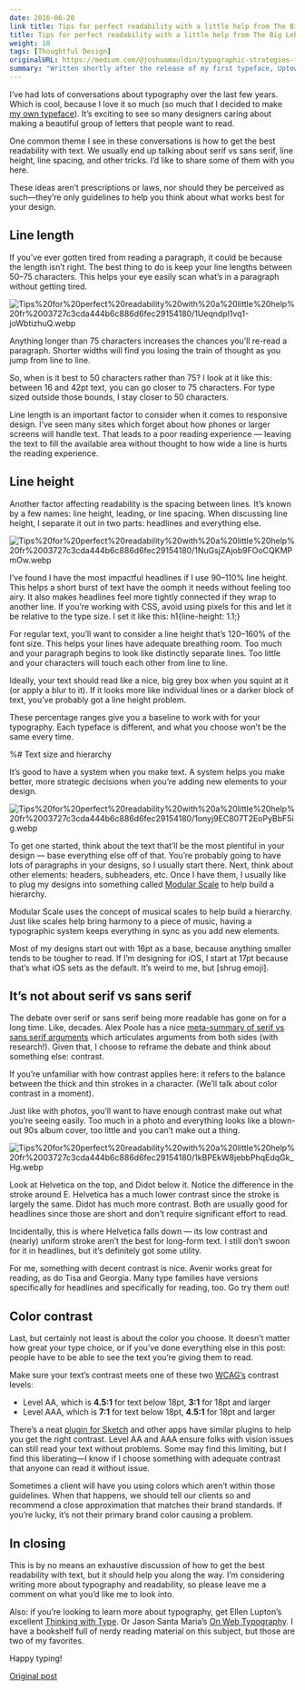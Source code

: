 ```yaml
---
date: 2016-06-20
link title: Tips for perfect readability with a little help from The Big Lebowski
title: Tips for perfect readability with a little help from The Big Lebowski
weight: 10
tags: [Thoughtful Design]
originalURL: https://medium.com/@joshuamauldin/typographic-strategies-for-great-readability-also-a-lot-of-quotes-from-the-big-lebowski-7b8e31dafbda
summary: "Written shortly after the release of my first typeface, Uptown Sans. I ended up giving a talk on this at GIANTConf in Charleston, SC."
---
```



I’ve had lots of conversations about typography over the last few years. Which is cool, because I love it so much (so much that I decided to make [my own typeface](http://uptownsans.com/)). It’s exciting to see so many designers caring about making a beautiful group of letters that people want to read.

One common theme I see in these conversations is how to get the best readability with text. We usually end up talking about serif vs sans serif, line height, line spacing, and other tricks. I’d like to share some of them with you here.

These ideas aren’t prescriptions or laws, nor should they be perceived as such—they’re only guidelines to help you think about what works best for your design.

## Line length

If you’ve ever gotten tired from reading a paragraph, it could be because the length isn’t right. The best thing to do is keep your line lengths between 50–75 characters. This helps your eye easily scan what’s in a paragraph without getting tired.

![Tips%20for%20perfect%20readability%20with%20a%20little%20help%20fr%2003727c3cda444b6c886d6fec29154180/1Ueqndpl1vq1-joWbtizhuQ.webp](/1Ueqndpl1vq1-joWbtizhuQ.webp)

Anything longer than 75 characters increases the chances you’ll re-read a paragraph. Shorter widths will find you losing the train of thought as you jump from line to line.

So, when is it best to 50 characters rather than 75? I look at it like this: between 16 and 42pt text, you can go closer to 75 characters. For type sized outside those bounds, I stay closer to 50 characters.

Line length is an important factor to consider when it comes to responsive design. I’ve seen many sites which forget about how phones or larger screens will handle text. That leads to a poor reading experience — leaving the text to fill the available area without thought to how wide a line is hurts the reading experience.

## Line height

Another factor affecting readability is the spacing between lines. It’s known by a few names: line height, leading, or line spacing. When discussing line height, I separate it out in two parts: headlines and everything else.

![Tips%20for%20perfect%20readability%20with%20a%20little%20help%20fr%2003727c3cda444b6c886d6fec29154180/1NuGsjZAjob9FOoCQKMPmOw.webp](//1NuGsjZAjob9FOoCQKMPmOw.webp)

I’ve found I have the most impactful headlines if I use 90–110% line height. This helps a short burst of text have the oomph it needs without feeling too airy. It also makes headlines feel more tightly connected if they wrap to another line. If you’re working with CSS, avoid using pixels for this and let it be relative to the type size. I set it like this: h1{line-height: 1.1;}

For regular text, you’ll want to consider a line height that’s 120–160% of the font size. This helps your lines have adequate breathing room. Too much and your paragraph begins to look like distinctly separate lines. Too little and your characters will touch each other from line to line.

Ideally, your text should read like a nice, big grey box when you squint at it (or apply a blur to it). If it looks more like individual lines or a darker block of text, you’ve probably got a line height problem.

These percentage ranges give you a baseline to work with for your typography. Each typeface is different, and what you choose won’t be the same every time.

%# Text size and hierarchy

It’s good to have a system when you make text. A system helps you make better, more strategic decisions when you’re adding new elements to your design.

![Tips%20for%20perfect%20readability%20with%20a%20little%20help%20fr%2003727c3cda444b6c886d6fec29154180/1onyj9EC807T2EoPyBbF5ig.webp](/1onyj9EC807T2EoPyBbF5ig.webp)

To get one started, think about the text that’ll be the most plentiful in your design — base everything else off of that. You’re probably going to have lots of paragraphs in your designs, so I usually start there. Next, think about other elements: headers, subheaders, etc. Once I have them, I usually like to plug my designs into something called [Modular Scale](http://modularscale.com/) to help build a hierarchy.

Modular Scale uses the concept of musical scales to help build a hierarchy. Just like scales help bring harmony to a piece of music, having a typographic system keeps everything in sync as you add new elements.

Most of my designs start out with 16pt as a base, because anything smaller tends to be tougher to read. If I’m designing for iOS, I start at 17pt because that’s what iOS sets as the default. It’s weird to me, but [shrug emoji].

## It’s not about serif vs sans serif

The debate over serif or sans serif being more readable has gone on for a long time. Like, decades. Alex Poole has a nice [meta-summary of serif vs sans serif arguments](http://alexpoole.info/blog/which-are-more-legible-serif-or-sans-serif-typefaces/) which articulates arguments from both sides (with research!). Given that, I choose to reframe the debate and think about something else: contrast.

If you’re unfamiliar with how contrast applies here: it refers to the balance between the thick and thin strokes in a character. (We’ll talk about color contrast in a moment).

Just like with photos, you’ll want to have enough contrast make out what you’re seeing easily. Too much in a photo and everything looks like a blown-out 90s album cover, too little and you can’t make out a thing.

![Tips%20for%20perfect%20readability%20with%20a%20little%20help%20fr%2003727c3cda444b6c886d6fec29154180/1kBPEkW8jebbPhqEdqGk_Hg.webp](/1kBPEkW8jebbPhqEdqGk_Hg.webp)

Look at Helvetica on the top, and Didot below it. Notice the difference in the stroke around E. Helvetica has a much lower contrast since the stroke is largely the same. Didot has much more contrast. Both are usually good for headlines since those are short and don’t require significant effort to read.

Incidentally, this is where Helvetica falls down — its low contrast and (nearly) uniform stroke aren’t the best for long-form text. I still don’t swoon for it in headlines, but it’s definitely got some utility.

For me, something with decent contrast is nice. Avenir works great for reading, as do Tisa and Georgia. Many type families have versions specifically for headlines and specifically for reading, too. Go try them out!

## Color contrast

Last, but certainly not least is about the color you choose. It doesn’t matter how great your type choice, or if you’ve done everything else in this post: people have to be able to see the text you’re giving them to read.

Make sure your text’s contrast meets one of these two [WCAG’s](http://www.w3.org/TR/2008/REC-WCAG20-20081211/#visual-audio-contrast-contrast) contrast levels:

- Level AA, which is **4.5:1** for text below 18pt, **3:1** for 18pt and larger
- Level AAA, which is **7:1** for text below 18pt, **4.5:1** for 18pt and larger

There’s a neat [plugin for Sketch](https://github.com/getflourish/Sketch-Color-Contrast-Analyser) and other apps have similar plugins to help you get the right contrast. Level AA and AAA ensure folks with vision issues can still read your text without problems. Some may find this limiting, but I find this liberating—I know if I choose something with adequate contrast that anyone can read it without issue.

Sometimes a client will have you using colors which aren’t within those guidelines. When that happens, we should tell our clients so and recommend a close approximation that matches their brand standards. If you’re lucky, it’s not their primary brand color causing a problem.

## In closing

This is by no means an exhaustive discussion of how to get the best readability with text, but it should help you along the way. I’m considering writing more about typography and readability, so please leave me a comment on what you’d like me to look into.

Also: if you’re looking to learn more about typography, get Ellen Lupton’s excellent [Thinking with Type](https://www.amazon.com/Thinking-Type-2nd-revised-expanded/dp/1568989695/ref=sr_1_1?ie=UTF8&qid=1469045558&sr=8-1&keywords=thinking+with+type). Or Jason Santa Maria’s [On Web Typography](https://abookapart.com/products/on-web-typography). I have a bookshelf full of nerdy reading material on this subject, but those are two of my favorites.

Happy typing!


[Original post](https://medium.com/@joshuamauldin/typographic-strategies-for-great-readability-also-a-lot-of-quotes-from-the-big-lebowski-7b8e31dafbda)
